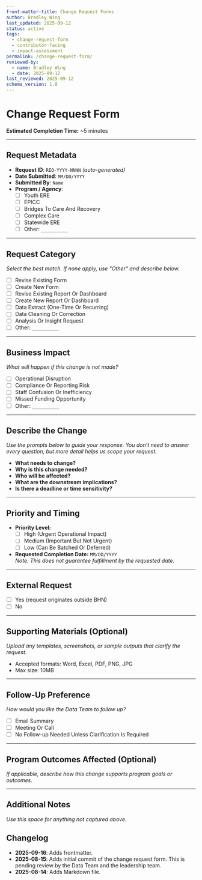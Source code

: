 ```yaml
---
front-matter-title: Change Request Forms
author: Bradley Wing
last_updated: 2025-09-12
status: active
tags:
  - change-request-form
  - contributor-facing
  - impact-assessment
permalink: /change-request-form/
reviewed-by:
  - name: Bradley Wing
  - date: 2025-09-12
last_reviewed: 2025-09-12
schema_version: 1.0
---
```


# Change Request Form  

**Estimated Completion Time:** ~5 minutes  

---

## Request Metadata  

- **Request ID**: `REQ-YYYY-NNNN` _(auto-generated)_  
- **Date Submitted**: `MM/DD/YYYY`  
- **Submitted By**: `Name`  
- **Program / Agency**:  
  - [ ] Youth ERE  
  - [ ] EPICC  
  - [ ] Bridges To Care And Recovery  
  - [ ] Complex Care  
  - [ ] Statewide ERE  
  - [ ] Other: `__________`

---

## Request Category  

_Select the best match. If none apply, use "Other" and describe below._  

- [ ] Revise Existing Form  
- [ ] Create New Form  
- [ ] Revise Existing Report Or Dashboard  
- [ ] Create New Report Or Dashboard  
- [ ] Data Extract (One-Time Or Recurring)  
- [ ] Data Cleaning Or Correction  
- [ ] Analysis Or Insight Request  
- [ ] Other: `__________`

---

## Business Impact  

_What will happen if this change is not made?_  

- [ ] Operational Disruption  
- [ ] Compliance Or Reporting Risk  
- [ ] Staff Confusion Or Inefficiency  
- [ ] Missed Funding Opportunity  
- [ ] Other: `__________`

---

## Describe the Change  

_Use the prompts below to guide your response. You don’t need to answer every question, but more detail helps us scope your request._  

- **What needs to change?**  
- **Why is this change needed?**  
- **Who will be affected?**  
- **What are the downstream implications?**  
- **Is there a deadline or time sensitivity?**

---

## Priority and Timing  

- **Priority Level:**  
  - [ ] High (Urgent Operational Impact)  
  - [ ] Medium (Important But Not Urgent)  
  - [ ] Low (Can Be Batched Or Deferred)  
- **Requested Completion Date:** `MM/DD/YYYY`  
  _Note: This does not guarantee fulfillment by the requested date._

---

## External Request  

- [ ] Yes (request originates outside BHN)  
- [ ] No

---

## Supporting Materials (Optional)  

_Upload any templates, screenshots, or sample outputs that clarify the request._  

- Accepted formats: Word, Excel, PDF, PNG, JPG  
- Max size: 10MB

---

## Follow-Up Preference  

_How would you like the Data Team to follow up?_  

- [ ] Email Summary  
- [ ] Meeting Or Call  
- [ ] No Follow-up Needed Unless Clarification Is Required

---

## Program Outcomes Affected (Optional)  

_If applicable, describe how this change supports program goals or outcomes._

---

## Additional Notes  

_Use this space for anything not captured above._

## Changelog

- **2025-09-16**: Adds frontmatter.
- **2025-08-15**: Adds initial commit of the change request form. This is pending review by the Data Team and the leadership team.
- **2025-08-14**: Adds Markdown file.
